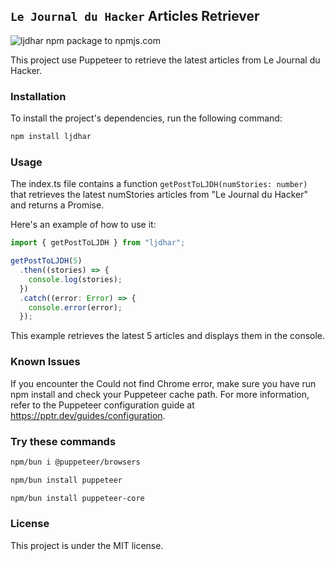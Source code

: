## `Le Journal du Hacker` Articles Retriever

![ljdhar npm package to npmjs.com](https://www.npmjs.com/package/ljdhar)

This project use Puppeteer to retrieve the latest articles from Le Journal du Hacker.

### Installation

To install the project's dependencies, run the following command:

```bash
npm install ljdhar
```

### Usage

The index.ts file contains a function `getPostToLJDH(numStories: number)` that retrieves the latest numStories articles from "Le Journal du Hacker" and returns a Promise.

Here's an example of how to use it:

```typescript
import { getPostToLJDH } from "ljdhar";

getPostToLJDH(5)
  .then((stories) => {
    console.log(stories);
  })
  .catch((error: Error) => {
    console.error(error);
  });
```

This example retrieves the latest 5 articles and displays them in the console.

### Known Issues

If you encounter the Could not find Chrome error, make sure you have run npm install and check your Puppeteer cache path. For more information, refer to the Puppeteer configuration guide at https://pptr.dev/guides/configuration.

### Try these commands

```bash
npm/bun i @puppeteer/browsers
```

```bash
npm/bun install puppeteer
```

```bash
npm/bun install puppeteer-core
```

### License

This project is under the MIT license.

